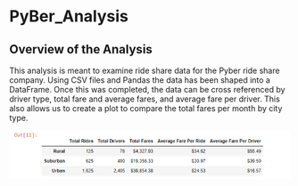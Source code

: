 # PyBer_Analysis

## Overview of the Analysis

This analysis is meant to examine ride share data for the Pyber ride share company. Using CSV files and Pandas the data has been shaped into a DataFrame. Once this was completed, the data can be cross referenced by driver type, total fare and average fares, and average fare per driver. This also allows us to create a plot to compare the total fares per month by city type.

![Pyber_summary](https://github.com/Angelique4791/PyBer_Analysis/blob/main/Resources/Pyber_summary_df.png)
